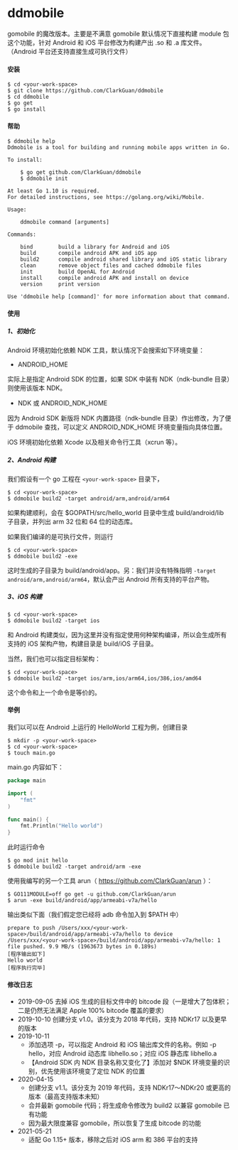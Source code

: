 # ddmobile

gomobile 的魔改版本。主要是不满意 gomobile 默认情况下直接构建 module 包这个功能，针对 Android 和 iOS 平台修改为构建产出 .so 和 .a 库文件。（Android 平台还支持直接生成可执行文件）

#### 安装

```
$ cd <your-work-space>
$ git clone https://github.com/ClarkGuan/ddmobile
$ cd ddmobile
$ go get
$ go install
```

#### 帮助

```
$ ddmobile help
Ddmobile is a tool for building and running mobile apps written in Go.

To install:

	$ go get github.com/ClarkGuan/ddmobile
	$ ddmobile init

At least Go 1.10 is required.
For detailed instructions, see https://golang.org/wiki/Mobile.

Usage:

	ddmobile command [arguments]

Commands:

	bind        build a library for Android and iOS
	build       compile android APK and iOS app
	build2      compile android shared library and iOS static library
	clean       remove object files and cached ddmobile files
	init        build OpenAL for Android
	install     compile android APK and install on device
	version     print version

Use 'ddmobile help [command]' for more information about that command.
```

#### 使用

##### 1、初始化

Android 环境初始化依赖 NDK 工具，默认情况下会搜索如下环境变量：

* ANDROID_HOME

实际上是指定 Android SDK 的位置，如果 SDK 中装有 NDK（ndk-bundle 目录）则使用该版本 NDK。

* NDK 或 ANDROID_NDK_HOME

因为 Android SDK 新版将 NDK 内置路径（ndk-bundle 目录）作出修改，为了便于 ddmobile 查找，可以定义 ANDROID_NDK_HOME 环境变量指向具体位置。

iOS 环境初始化依赖 Xcode 以及相关命令行工具（xcrun 等）。

##### 2、Android 构建

我们假设有一个 go 工程在 `<your-work-space>` 目录下，

```
$ cd <your-work-space>
$ ddmobile build2 -target android/arm,android/arm64
```

如果构建顺利，会在 $GOPATH/src/hello_world 目录中生成 build/android/lib 子目录，并列出 arm 32 位和 64 位的动态库。

如果我们编译的是可执行文件，则运行

```
$ cd <your-work-space>
$ ddmobile build2 -exe
```

这时生成的子目录为 build/android/app。另：我们并没有特殊指明 `-target android/arm,android/arm64`，默认会产出 Android 所有支持的平台产物。

##### 3、iOS 构建

```
$ cd <your-work-space>
$ ddmobile build2 -target ios
```

和 Android 构建类似，因为这里并没有指定使用何种架构编译，所以会生成所有支持的 iOS 架构产物，构建目录是 build/iOS 子目录。

当然，我们也可以指定目标架构：

```
$ cd <your-work-space>
$ ddmobile build2 -target ios/arm,ios/arm64,ios/386,ios/amd64
```

这个命令和上一个命令是等价的。

#### 举例

我们以可以在 Android 上运行的 HelloWorld 工程为例，创建目录

```
$ mkdir -p <your-work-space>
$ cd <your-work-space>
$ touch main.go
```

main.go 内容如下：

```go
package main

import (
	"fmt"
)

func main() {
	fmt.Println("Hello world")
}
```

此时运行命令

```
$ go mod init hello
$ ddmobile build2 -target android/arm -exe
```

使用我编写的另一个工具 arun（ https://github.com/ClarkGuan/arun ）：

```
$ GO111MODULE=off go get -u github.com/ClarkGuan/arun
$ arun -exe build/android/app/armeabi-v7a/hello
```

输出类似下面（我们假定您已经将 adb 命令加入到 $PATH 中）

```
prepare to push /Users/xxx/<your-work-space>/build/android/app/armeabi-v7a/hello to device
/Users/xxx/<your-work-space>/build/android/app/armeabi-v7a/hello: 1 file pushed. 9.9 MB/s (1963673 bytes in 0.189s)
[程序输出如下]
Hello world
[程序执行完毕]
```

#### 修改日志

* 2019-09-05 去掉 iOS 生成的目标文件中的 bitcode 段（一是增大了包体积；二是仍然无法满足 Apple 100% bitcode 覆盖的要求）
* 2019-10-10 创建分支 v1.0。该分支为 2018 年代码，支持 NDKr17 以及更早的版本
* 2019-10-11
  * 添加选项 -p，可以指定 Android 和 iOS 输出库文件的名称。例如 -p hello，对应 Android 动态库 libhello.so；对应 iOS 静态库 libhello.a
  * 【Android SDK 内 NDK 目录名称又变化了】添加对 $NDK 环境变量的识别，优先使用该环境变了定位 NDK 的位置
* 2020-04-15
  * 创建分支 v1.1。该分支为 2019 年代码，支持 NDKr17～NDKr20 或更高的版本（最高支持版本未知）
  * 合并最新 gomobile 代码；将生成命令修改为 build2 以兼容 gomobile 已有功能
  * 因为最大限度兼容 gomobile，所以恢复了生成 bitcode 的功能
* 2021-05-21
  * 适配 Go 1.15+ 版本，移除之后对 iOS arm 和 386 平台的支持
